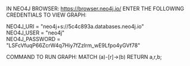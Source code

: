 IN NEO4J BROWSER: https://browser.neo4j.io/
ENTER THE FOLLOWING CREDENTIALS TO VIEW GRAPH:

NEO4J_URI = "neo4j+s://5c4c893a.databases.neo4j.io"    
NEO4J_USER = "neo4j"                   
NEO4J_PASSWORD = "LSFcVfuqP66ZcrW4q7Hiy7fZzlrm_wE9Lfpo4yGVf78"

COMMAND TO RUN GRAPH:
MATCH (a)-[r]->(b) RETURN a,r,b;
